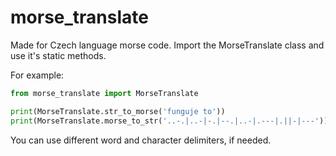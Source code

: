# morse_translate

Made for Czech language morse code. Import the MorseTranslate class and use it's static methods.

For example:
```python
from morse_translate import MorseTranslate

print(MorseTranslate.str_to_morse('funguje to'))
print(MorseTranslate.morse_to_str('..-.|..-|-.|--.|..-|.---|.||-|---'))
```

You can use different word and character delimiters, if needed.
